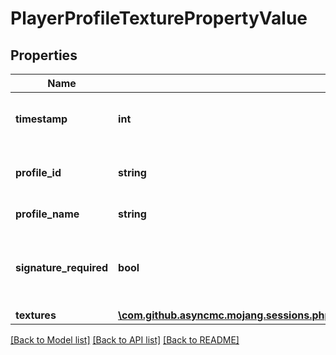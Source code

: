 # PlayerProfileTexturePropertyValue

## Properties
Name | Type | Description | Notes
------------ | ------------- | ------------- | -------------
**timestamp** | **int** | UNIX timestamp in milliseconds | 
**profile_id** | **string** | The player UUID without hyphens | 
**profile_name** | **string** | The player&#39;s name | 
**signature_required** | **bool** | Only present if unsigned was set to false in the request | [optional] [default to false]
**textures** | [**\com.github.asyncmc.mojang.sessions.php.server\com.github.asyncmc.mojang.sessions.php.model\PlayerTexture**](PlayerTexture.md) |  | [optional] 

[[Back to Model list]](../README.md#documentation-for-models) [[Back to API list]](../README.md#documentation-for-api-endpoints) [[Back to README]](../README.md)


